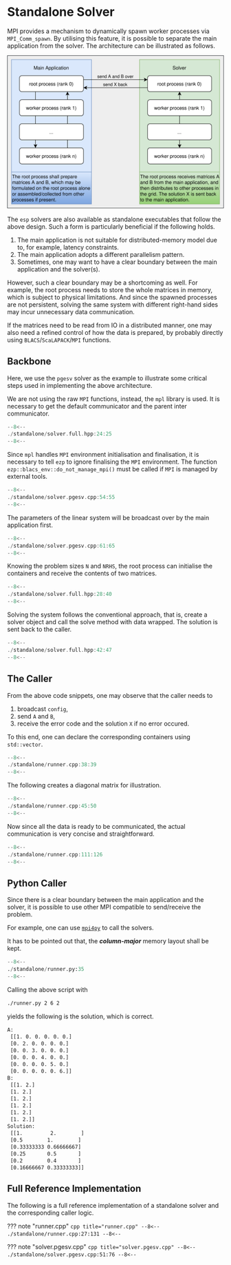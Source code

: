 # Standalone Solver

MPI provides a mechanism to dynamically spawn worker processes via `MPI_Comm_spawn`.
By utilising this feature, it is possible to separate the main application from the solver.
The architecture can be illustrated as follows.

![architecture design](communication.svg)

The `esp` solvers are also available as standalone executables that follow the above design.
Such a form is particularly beneficial if the following holds.

1. The main application is not suitable for distributed-memory model due to, for example, latency constraints.
2. The main application adopts a different parallelism pattern.
3. Sometimes, one may want to have a clear boundary between the main application and the solver(s).

However, such a clear boundary may be a shortcoming as well.
For example, the root process needs to store the whole matrices in memory, which is subject to physical limitations.
And since the spawned processes are not persistent, solving the same system with different right-hand sides may incur unnecessary data communication.

If the matrices need to be read from IO in a distributed manner, one may also need a refined control of how the data is prepared, by probably directly using `BLACS`/`ScaLAPACK`/`MPI` functions.

## Backbone

Here, we use the `pgesv` solver as the example to illustrate some critical steps used in implementing the above architecture.

We are not using the raw `MPI` functions, instead, the `mpl` library is used.
It is necessary to get the default communicator and the parent inter communicator.

```cpp title="solver.full.hpp:24:25"
--8<--
./standalone/solver.full.hpp:24:25
--8<--
```

Since `mpl` handles `MPI` environment initialisation and finalisation, it is necessary to tell `ezp` to ignore finalising the `MPI` environment.
The function `ezp::blacs_env::do_not_manage_mpi()` must be called if `MPI` is managed by external tools.

```cpp title="solver.pgesv.cpp:54" hl_lines="1"
--8<--
./standalone/solver.pgesv.cpp:54:55
--8<--
```

The parameters of the linear system will be broadcast over by the main application first.

```cpp title="solver.pgesv.cpp:61:65" hl_lines="5"
--8<--
./standalone/solver.pgesv.cpp:61:65
--8<--
```

Knowing the problem sizes `N` and `NRHS`, the root process can initialise the containers and receive the contents of two matrices.

```cpp title="solver.full.hpp:28:40" hl_lines="3-5 9 10"
--8<--
./standalone/solver.full.hpp:28:40
--8<--
```

Solving the system follows the conventional approach, that is, create a solver object and call the solve method with data wrapped.
The solution is sent back to the caller.

```cpp title="solver.full.hpp:42:47" hl_lines="1 5"
--8<--
./standalone/solver.full.hpp:42:47
--8<--
```

## The Caller

From the above code snippets, one may observe that the caller needs to

1. broadcast `config`,
2. send `A` and `B`,
3. receive the error code and the solution `X` if no error occured.

To this end, one can declare the corresponding containers using `std::vector`.

```cpp title="runner.cpp:38:39" hl_lines="1 2"
--8<--
./standalone/runner.cpp:38:39
--8<--
```

The following creates a diagonal matrix for illustration.

```cpp title="runner.cpp:45:50" hl_lines="5 6"
--8<--
./standalone/runner.cpp:45:50
--8<--
```

Now since all the data is ready to be communicated, the actual communication is very concise and straightforward.

```cpp title="runner.cpp:111:126" hl_lines="2 5 9 10 15 16"
--8<--
./standalone/runner.cpp:111:126
--8<--
```

## Python Caller

Since there is a clear boundary between the main application and the solver, it is possible to use other MPI compatible to send/receive the problem.

For example, one can use [`mpi4py`](https://github.com/mpi4py/mpi4py) to call the solvers.

It has to be pointed out that, the ***column-major*** memory layout shall be kept.

```py title="runner.py" hl_lines="15 25 31 35 37 38"
--8<--
./standalone/runner.py:35
--8<--
```

Calling the above script with

```bash
./runner.py 2 6 2
```

yields the following is the solution, which is correct.

```text
A:
 [[1. 0. 0. 0. 0. 0.]
 [0. 2. 0. 0. 0. 0.]
 [0. 0. 3. 0. 0. 0.]
 [0. 0. 0. 4. 0. 0.]
 [0. 0. 0. 0. 5. 0.]
 [0. 0. 0. 0. 0. 6.]]
B:
 [[1. 2.]
 [1. 2.]
 [1. 2.]
 [1. 2.]
 [1. 2.]
 [1. 2.]]
Solution:
 [[1.         2.        ]
 [0.5        1.        ]
 [0.33333333 0.66666667]
 [0.25       0.5       ]
 [0.2        0.4       ]
 [0.16666667 0.33333333]]
```

## Full Reference Implementation

The following is a full reference implementation of a standalone solver and the corresponding caller logic.

??? note "runner.cpp"
    ```cpp title="runner.cpp"
    --8<--
    ./standalone/runner.cpp:27:131
    --8<--
    ```

??? note "solver.pgesv.cpp"
    ```cpp title="solver.pgesv.cpp"
    --8<--
    ./standalone/solver.pgesv.cpp:51:76
    --8<--
    ```